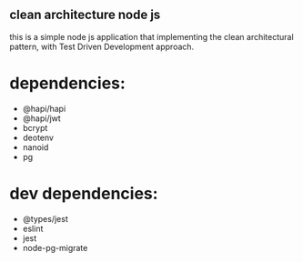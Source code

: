 ## clean architecture node js
this is a simple node js application that implementing the clean architectural pattern, with Test Driven Development approach.
 
# dependencies:
- @hapi/hapi
- @hapi/jwt
- bcrypt
- deotenv
- nanoid
- pg

# dev dependencies:
- @types/jest
- eslint
- jest
- node-pg-migrate

